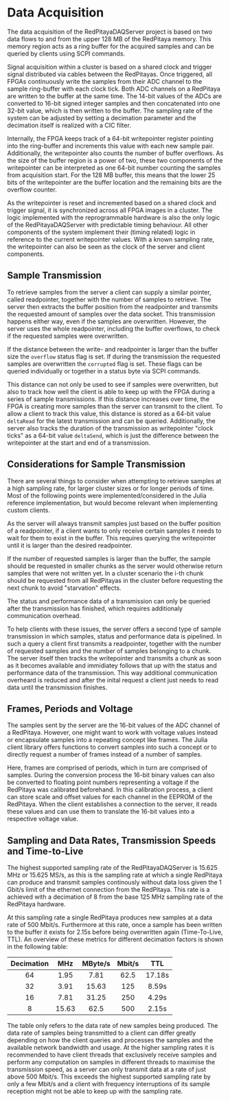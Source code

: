# Data Acquisition

The data acquisition of the RedPitayaDAQServer project is based on two data flows to and from the upper 128 MB of the RedPitaya memory. This memory region acts as a ring buffer for the acquired samples and can be queried by clients using SCPI commands.

Signal acquisition within a cluster is based on a shared clock and trigger signal distributed via cables between the RedPitayas. Once triggered, all FPGAs continuously write the samples from their ADC channel to the sample ring-buffer with each clock tick. Both ADC channels on a RedPitaya are written to the buffer at the same time. The 14-bit values of the ADCs are converted to 16-bit signed integer samples and then concatenated into one 32-bit value, which is then written to the buffer. The sampling rate of the system can be adjusted by setting a decimation parameter and the decimation itself is realized with a CIC filter.

Internally, the FPGA keeps track of a 64-bit writepointer register pointing into the ring-buffer and increments this value with each new sample pair. Additionally, the writepointer also counts the number of buffer overflows. As the size of the buffer region is a power of two, these two components of the writepointer can be interpreted as one 64-bit number counting the samples from acquisition start. For the 128 MB buffer, this means that the lower 25 bits of the writepointer are the buffer location and the remaining bits are the overflow counter.

As the writepointer is reset and incremented based on a shared clock and trigger signal, it is synchronized across all FPGA images in a cluster. The logic implemented with the reprogrammable hardware is also the only logic of the RedPitayaDAQServer with predictable timing behaviour. All other components of the system implement their (timing related) logic in reference to the current writepointer values. With a known sampling rate, the writepointer can also be seen as the clock of the server and client components.

## Sample Transmission

To retrieve samples from the server a client can supply a similar pointer, called readpointer, together with the number of samples to retrieve. The server then extracts the buffer position from the readpointer and transmits the requested amount of samples over the data socket. This transmission happens either way, even if the samples are overwritten. However, the server uses the whole readpointer, including the buffer overflows, to check if the requested samples were overwritten.

If the distance between the write- and readpointer is larger than the buffer size the `overflow` status flag is set. If during the transmission the requested samples are overwritten the `corrupted` flag is set. These flags can be queried individually or together in a status byte via SCPI commands.

This distance can not only be used to see if samples were overwritten, but also to track how well the client is able to keep up with the FPGA during a series of sample transmissions. If this distance increases over time, the FPGA is creating more samples than the server can transmit to the client. To allow a client to track this value, this distance is stored as a 64-bit value `deltaRead` for the latest transmission and can be queried. Additionally, the server also tracks the duration of the transmission as writepointer "clock ticks" as a 64-bit value `deltaSend`, which is just the difference between the writepointer at the start and end of a transmission.

## Considerations for Sample Transmission
There are several things to consider when attempting to retrieve samples at a high sampling rate, for larger cluster sizes or for longer periods of time. Most of the following points were implemented/considered in the Julia reference implementation, but would become relevant when implementing custom clients.

As the server will always transmit samples just based on the buffer position of a readpointer, if a client wants to only receive certain samples it needs to wait for them to exist in the buffer. This requires querying the writepointer until it is larger than the desired readpointer.

If the number of requested samples is larger than the buffer, the sample should be requested in smaller chunks as the server would otherwise return samples that were not written yet. In a cluster scenario the i-th chunk should be requested from all RedPitayas in the cluster before requesting the next chunk to avoid "starvation" effects.

The status and performance data of a transmission can only be queried after the transmission has finished, which requires additionaly communication overhead.

To help clients with these issues, the server offers a second type of sample transmission in which samples, status and performance data is pipelined. In such a query a client first transmits a readpointer, together with the number of requested samples and the number of samples belonging to a chunk. The server itself then tracks the writepointer and transmits a chunk as soon as it becomes available and immidiatey follows that up with the status and performance data of the transmission. This way additional communication overheard is reduced and after the inital request a client just needs to read data until the transmission finishes.
## Frames, Periods and Voltage
The samples sent by the server are the 16-bit values of the ADC channel of a RedPitaya. However, one might want to work with voltage values instead or encapsulate samples into a repeating concept like frames. The Julia client library offers functions to convert samples into such a concept or to directly request a number of frames instead of a number of samples.

Here, frames are comprised of periods, which in turn are comprised of samples. During the conversion process the 16-bit binary values can also be converted to floating point numbers representing a voltage if the RedPitaya was calibrated beforehand. In this calibration process, a client can store scale and offset values for each channel in the EEPROM of the RedPitaya. When the client establishes a connection to the server, it reads these values and can use them to translate the 16-bit values into a respective voltage value.

## Sampling and Data Rates, Transmission Speeds and Time-to-Live
The highest supported sampling rate of the RedPitayaDAQServer is 15.625 MHz or 15.625 MS/s, as this is the sampling rate at which a single RedPitaya can produce and transmit samples continously without data loss given the 1 Gbit/s limit of the ethernet connection from the RedPitaya. This rate is a achieved with a decimation of 8 from the base 125 MHz sampling rate of the RedPitaya hardware.

At this sampling rate a single RedPitaya produces new samples at a data rate of 500 Mbit/s. Furthermore at this rate, once a sample has been written to the buffer it exists for 2.15s before being overwritten again (Time-To-Live, TTL). An overview of these metrics for different decimation factors is shown in the following table:

| Decimation | MHz | MByte/s | Mbit/s | TTL |
|:---:|:---:|:---:|:---:|:---:|
|64|1.95|7.81|62.5|17.18s|
|32|3.91|15.63|125|8.59s|
|16|7.81|31.25|250|4.29s|
|8|15.63|62.5|500|2.15s|

The table only refers to the data rate of new samples being produced. The data rate of samples being transmitted to a client can differ greatly depending on how the client queries and processes the samples and the available network bandwidth and usage. At the higher sampling rates it is recommended to have client threads that exclusively receive samples and perform any computation on samples in different threads to maximise the transmission speed, as a server can only transmit data at a rate of just above 500 Mbit/s. This exceeds the highest supported sampling rate by only a few Mbit/s and a client with frequency interruptions of its sample reception might not be able to keep up with the sampling rate.
